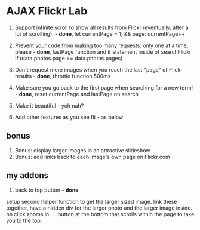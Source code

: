# AJAX Flickr Lab
1. Support infinite scroll to show all results from Flickr (eventually, after a lot of scrolling). - **done**, let currentPage = 1; && page: currentPage++

1. Prevent your code from making too many requests: only one at a time, please - **done**, lastPage function and if statement inside of searchFlickr if (data.photos.page >= data.photos.pages)

1. Don't request more images when you reach the last "page" of Flickr results - **done**, throttle function 500ms

1. Make sure you go back to the first page when searching for a new term! - **done**, reset currentPage and lastPage on search

1. Make it beautiful - yeh nah?

1. Add other features as you see fit - as below

## bonus
1. Bonus: display larger images in an attractive slideshow
1. Bonus: add links back to each image's own page on Flickr.com

## my addons
1. back to top button - **done**

setup second helper function to get the larger sized image. link these together, have a hidden div for the larger photo and the larger image inside. on click zooms in.....
button at the bottom that scrolls within the page to take you to the top.
